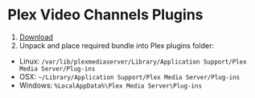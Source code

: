 Plex Video Channels Plugins
===========

1. [Download](https://github.com/undmrz/plexplugins/archive/master.zip)
2. Unpack and place required bundle into Plex plugins folder:
  * Linux: `/var/lib/plexmediaserver/Library/Application Support/Plex Media Server/Plug-ins`
  * OSX: `~/Library/Application Support/Plex Media Server/Plug-ins`
  * Windows: `%LocalAppData%\Plex Media Server\Plug-ins`
